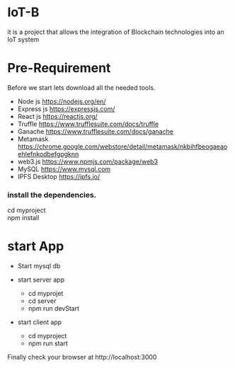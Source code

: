 # IoT-B
it is a project that allows the integration of Blockchain technologies into an IoT system
# Pre-Requirement
Before we start lets download all the needed tools.

* Node js https://nodejs.org/en/
* Express js https://expressjs.com/
* React js https://reactjs.org/
* Truffle https://www.trufflesuite.com/docs/truffle
* Ganache https://www.trufflesuite.com/docs/ganache
* Metamask https://chrome.google.com/webstore/detail/metamask/nkbihfbeogaeaoehlefnkodbefgpgknn
* web3.js https://www.npmjs.com/package/web3
* MySQL https://www.mysql.com
* IPFS Desktop https://ipfs.io/

### install the dependencies.

cd myproject <br/>
npm install <br/>

# start App

* Start mysql db
* start server app

  * cd myprojet <br/>
  * cd server <br/>
  * npm run devStart<br/>

* start client app

  * cd myproject <br/>
  * npm run start


Finally check your browser at http://localhost:3000

